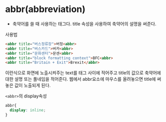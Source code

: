 # abbr(abbreviation)

- 축약어를 쓸 때 사용하는 태그다.
title 속성을 사용하여 축약어의 설명을 써준다.

사용법
```html
<abbr title="버스정류장">버정<abbr>
<abbr title="버스카드">버카<abbr>
<abbr title="문화센터">문센<abbr>
<abbr title="block formatting context">BFC<abbr>
<abbr title="Britain + Exit">Brexit</abbr>
```

이런식으로 화면에 노출시켜주는 text를 태그 사이에 적어주고 title의 값으로 축약어에 대한 설명 또는 풀네임을 적어준다. 웹에서 abbr요소에 마우스를 올려놓으면 title에 써놓은 값이 노출되게 된다.

`<abbr>`의 display속성
```css
abbr{
  display: inline;
}
```
